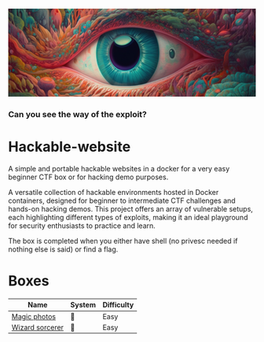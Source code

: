 
![](https://github.com/suljov/Hackable-website/blob/main/eye.jpg)

### Can you see the way of the exploit?

# Hackable-website


A simple and portable hackable websites in a docker for a very easy beginner CTF box or for hacking demo purposes. 

A versatile collection of hackable environments hosted in Docker containers, designed for beginner to intermediate CTF challenges and hands-on hacking demos. This project offers an array of vulnerable setups, each highlighting different types of exploits, making it an ideal playground for security enthusiasts to practice and learn.

The box is completed when you either have shell (no privesc needed if nothing else is said) or find a flag.


# Boxes

| Name | System | Difficulty |
| ---- | ---- | ---- |
| [Magic photos](https://github.com/suljov/VulnPlayground/tree/main/magic-photos) | 🐧 | Easy |
| [Wizard sorcerer](https://github.com/suljov/VulnPlayground/tree/main/wizard-sorcerer) | 🐧 | Easy |



